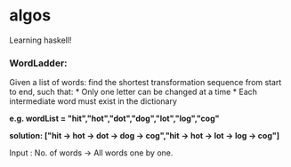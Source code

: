 # algos
Learning haskell!

### WordLadder:
   Given a list of words: find the shortest transformation sequence from start to end, such that:
        * Only one letter can be changed at a time
        * Each intermediate word must exist in the dictionary

   **e.g. wordList = "hit","hot","dot","dog","lot","log","cog"**
   
   **solution: ["hit -> hot -> dot -> dog -> cog","hit -> hot -> lot -> log -> cog"]**
   
   Input : No. of words -> All words one by one.
